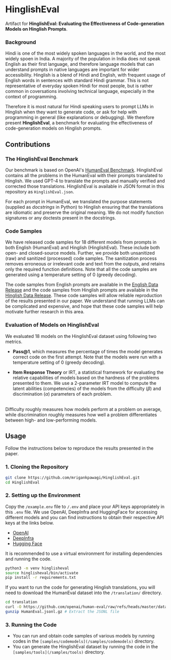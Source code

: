 # HinglishEval
Artifact for **HinglishEval: Evaluating the Effectiveness of Code-generation Models on Hinglish Prompts**.

### Background
Hindi is one of the most widely spoken languages in the world, and the most widely spoen in India. A majority of the population in India does not speak English as their first language, and therefore language models that can understand prompts in native languages are important for wider accessibility. Hinglish is a blend of Hindi and English, with frequent usage of English words in sentences with standard Hindi grammar. This is not representative of everyday spoken Hindi for most people, but is rather common in coversations involving technical language, especially in the context of programming.

Therefore it is most natural for Hindi speaking users to prompt LLMs in Hinglish when they want to generate code, or ask for help with programming in general (like explanations or debugging). We therefore present **HinglishEval**, a benchmark for evaluating the effectiveness of code-generation models on Hinglish prompts.

## Contributions

### The HinglishEval Benchmark
Our benchmark is based on OpenAI's [HumanEval Benchmark](https://github.com/openai/human-eval). HinglishEval contains all the problems in the HumanEval with their prompts translated to Hinglish. We used GPT-4 to translate the prompts and manually verified and corrected those translations. HinglishEval is available in JSON format in this repository as `HinglishEval.json`.

For each prompt in HumanEval, we translated the purpose statements (supplied as _docstrings_ in Python) to Hinglish ensuring that the translations are idiomatic and preserve the original meaning. We do not modify function signatures or any doctests present in the docstrings.

### Code Samples

We have released code samples for 18 different models from prompts in both English (HumanEval) and Hinglish (HinglishEval). These include both open- and closed-source models. Further, we provide both unsanitized (raw) and sanitized (processed) code samples. The sanitization process removes erroneous or irrelevant code and text from the outputs, and retains only the required function definitions. Note that all the code samples are generated using a temperature setting of 0 (greedy decoding).

The code samples from English prompts are available in the [English Data Release](https://github.com/mrigankpawagi/HinglishEval/releases/tag/English) and the code samples from Hinglish prompts are available in the [Hinglish Data Release](https://github.com/mrigankpawagi/HinglishEval/releases/tag/Hinglish). These code samples will allow reliable reproduction of the results presented in our paper. We understand that running LLMs can be complicated and expensive, and hope that these code samples will help motivate further research in this area.

### Evaluation of Models on HinglishEval

We evaluated 18 models on the HinglishEval dataset using following two metrics.

- **Pass@1**, which measures the percentage of times the model generates correct code on the first attempt. Note that the models were run with a temperature setting of 0 (greedy decoding).

- **Item Response Theory** or IRT, a statistical framework for evaluating the relative capabilities of models based on the hardness of the problems presented to them. We use a 2-parameter IRT model to compute the latent abilities (competencies) of the models from the difficulty ($\beta$) and discrimination ($\alpha$) parameters of each problem.
<br>
Difficulty roughly measures how models perform at a problem on average, while discrimination roughly measures how well a problem differentiates between high- and low-performing models.

## Usage

Follow the instructions below to reproduce the results presented in the paper.

### 1. Cloning the Repository

```bash
git clone https://github.com/mrigankpawagi/HinglishEval.git
cd HinglishEval
```

### 2. Setting up the Environment

Copy the `/example.env` file to `/.env` and place your API keys appropriately in this `.env` file. We use OpenAI, DeepInfra and HuggingFace for accessing different models and you can find instructions to obtain their respective API keys at the links below.

- [OpenAI](https://openai.com/index/openai-api/)
- [DeepInfra](https://deepinfra.com/docs/deep_infra_api)
- [Hugging Face](https://huggingface.co/docs/api-inference/en/index)

It is recommended to use a virtual environment for installing dependencies and running the code.

```bash
python3 -m venv hinglisheval
source hinglisheval/bin/activate
pip install -r requirements.txt
```

If you want to run the code for generating Hinglish translations, you will need to download the HumanEval dataset into the `/translation/` directory.

```bash
cd translation
curl -O https://github.com/openai/human-eval/raw/refs/heads/master/data/HumanEval.jsonl.gz
gunzip HumanEval.jsonl.gz # Extract the JSONL file
```

### 3. Running the Code

- You can run and obtain code samples of various models by running codes in the `[samples/codemodels](/samples/codemodels)` directory.
- You can generate the HinglishEval dataset by running the code in the `[samples/tools](/samples/tools)` directory.
